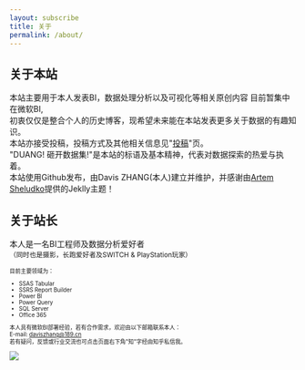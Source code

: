 ```yaml
---
layout: subscribe
title: 关于
permalink: /about/
---
```



关于本站
-------

本站主要用于本人发表BI，数据处理分析以及可视化等相关原创内容  目前暂集中在微软BI,  
初衷仅仅是整合个人的历史博客，现希望未来能在本站发表更多关于数据的有趣知识。  
本站亦接受投稿，投稿方式及其他相关信息见"[投稿]({{site.baseurl}}/contribute/)"页。  
"DUANG! 砸开数据集!"是本站的标语及基本精神，代表对数据探索的热爱与执着。    
本站使用Github发布，由Davis ZHANG(本人)建立并维护，并感谢由[Artem Sheludko](https://github.com/artemsheludko)提供的Jeklly主题！  

关于站长
-------

本人是一名BI工程师及数据分析爱好者  
<small>（同时也是摄影，长跑爱好者及SWITCH & PlayStation玩家）<small>  

目前主要领域为：
- SSAS Tabular
- SSRS Report Builder
- Power BI
- Power Query
- SQL Server
- Office 365

本人具有微软BI部署经验，若有合作需求，欢迎由以下邮箱联系本人：  
E-mail: daviszhang@189.cn  
若有疑问，反馈或行业交流也可点击页面右下角"知"字经由知乎私信我。

![]({{site.baseurl}}/img/cert.jpg)


